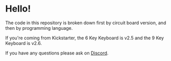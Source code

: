 # Hello!

The code in this repository is broken down first by circuit board version, and then by programming language. 

If you're coming from Kickstarter, the 6 Key Keyboard is v2.5 and the 9 Key Keyboard is v2.6. 

If you have any questions please ask on [Discord](https://discord.com/invite/RkTDf22MUz). 
